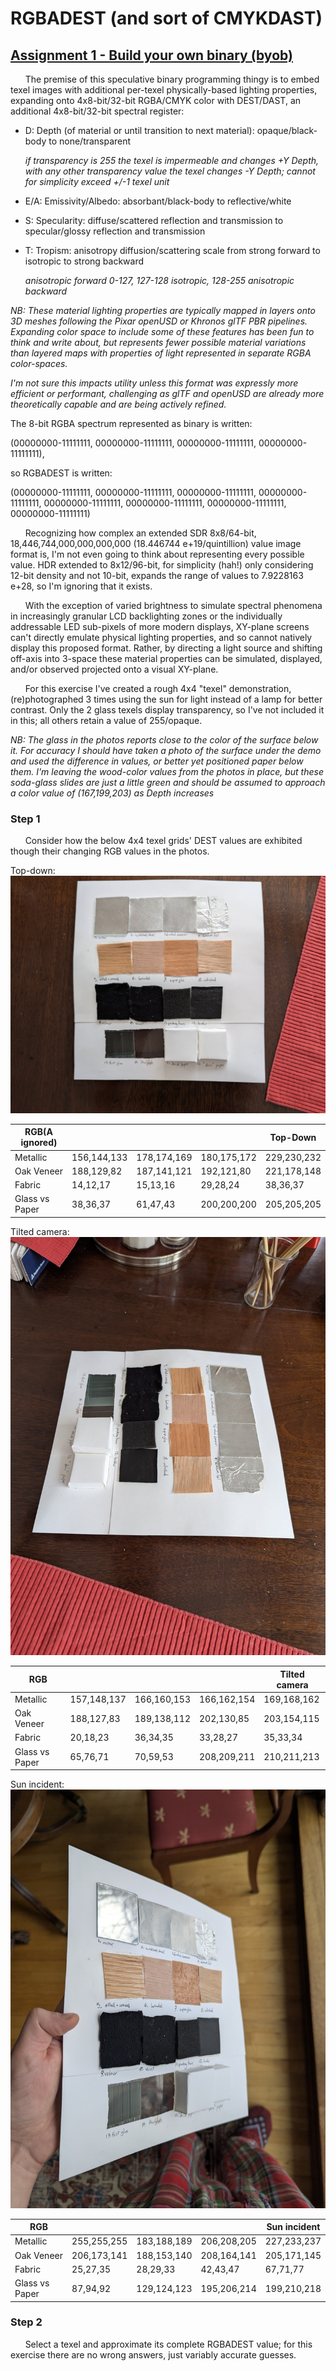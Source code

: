 # RGBADEST (and sort of CMYKDAST)
## [Assignment 1 - Build your own binary (byob)](https://github.com/charlieroberts/imgd-5010-s24/blob/main/assignment1-binary.md)

&nbsp;&nbsp;&nbsp;&nbsp;&nbsp;&nbsp;The premise of this speculative binary programming thingy is to embed texel images with additional per-texel physically-based lighting properties, expanding onto 4x8-bit/32-bit RGBA/CMYK color with DEST/DAST, an additional 4x8-bit/32-bit spectral register: 
- D: Depth (of material or until transition to next material): opaque/black-body to none/transparent

  *if transparency is 255 the texel is impermeable and changes +Y Depth, with any other transparency value the texel changes -Y Depth; cannot for simplicity exceed +/-1 texel unit*
- E/A: Emissivity/Albedo: absorbant/black-body to reflective/white

- S: Specularity: diffuse/scattered reflection and transmission to specular/glossy reflection and transmission

- T: Tropism: anisotropy diffusion/scattering scale from strong forward to isotropic to strong backward

  *anisotropic forward 0-127, 127-128 isotropic, 128-255 anisotropic backward*
  
*NB: These material lighting properties are typically mapped in layers onto 3D meshes following the Pixar openUSD or Khronos glTF PBR pipelines. Expanding color space to include some of these features has been fun to think and write about, but represents fewer possible material variations than layered maps with properties of light represented in separate RGBA color-spaces.*

*I'm not sure this impacts utility unless this format was expressly more efficient or performant, challenging as glTF and openUSD are already more theoretically capable and are being actively refined.*

The 8-bit RGBA spectrum represented as binary is written:

 (00000000-11111111, 00000000-11111111, 00000000-11111111, 00000000-11111111),

so RGBADEST is written:

 (00000000-11111111, 00000000-11111111, 00000000-11111111, 00000000-11111111, 00000000-11111111, 00000000-11111111, 00000000-11111111, 00000000-11111111)

&nbsp;&nbsp;&nbsp;&nbsp;&nbsp;&nbsp;Recognizing how complex an extended SDR 8x8/64-bit, 18,446,744,000,000,000,000 (18.446744 e+19/quintillion) value image format is, I'm not even going to think about representing every possible value. HDR extended to 8x12/96-bit, for simplicity (hah!) only considering 12-bit density and not 10-bit, expands the range of values to 7.9228163 e+28, so I'm ignoring that it exists. 

&nbsp;&nbsp;&nbsp;&nbsp;&nbsp;&nbsp;With the exception of varied brightness to simulate spectral phenomena in increasingly granular LCD backlighting zones or the individually addressable LED sub-pixels of more modern displays, XY-plane screens can't directly emulate physical lighting properties, and so cannot natively display this proposed format. Rather, by directing a light source and shifting off-axis into 3-space these material properties can be simulated, displayed, and/or observed projected onto a visual XY-plane. 

&nbsp;&nbsp;&nbsp;&nbsp;&nbsp;&nbsp;For this exercise I've created a rough 4x4 "texel" demonstration, (re)photographed 3 times using the sun for light instead of a lamp for better contrast. Only the 2 glass texels display transparency, so I've not included it in this; all others retain a value of 255/opaque. 
  
*NB: The glass in the photos reports close to the color of the surface below it. For accuracy I should have taken a photo of the surface under the demo and used the difference in values, or better yet positioned paper below them. I'm leaving the wood-color values from the photos in place, but these soda-glass slides are just a little green and should be assumed to approach a color value of (167,199,203) as Depth increases*

### Step 1

&nbsp;&nbsp;&nbsp;&nbsp;&nbsp;&nbsp;Consider how the below 4x4 texel grids' DEST values are exhibited though their changing RGB values in the photos.

Top-down:
![Top-Down](https://github.com/Wazbaz-the-Weary/Peter_L._Griffiths_Documentation/blob/main/PXL_20250121_190302056.RAW-01.COVER.jpg?raw=true)

| RGB(A ignored) |             |             |             | Top-Down    |
|----------------|-------------|-------------|-------------|-------------|
| Metallic       | 156,144,133 | 178,174,169 | 180,175,172 | 229,230,232 |
| Oak Veneer     | 188,129,82  | 187,141,121 | 192,121,80  | 221,178,148 |
| Fabric         | 14,12,17    | 15,13,16    | 29,28,24    | 38,36,37    |
| Glass vs Paper | 38,36,37    | 61,47,43    | 200,200,200 | 205,205,205 |

Tilted camera:
![Tilted Camera](https://github.com/Wazbaz-the-Weary/Peter_L._Griffiths_Documentation/blob/main/PXL_20250121_190306477.RAW-01.COVER.jpg?raw=true)

| RGB            |             |             |             | Tilted camera|
|----------------|-------------|-------------|-------------|-------------|
| Metallic       | 157,148,137 | 166,160,153 | 166,162,154 | 169,168,162 |
| Oak Veneer     | 188,127,83  | 189,138,112 | 202,130,85  | 203,154,115 |
| Fabric         | 20,18,23    | 36,34,35    | 33,28,27    | 35,33,34    |
| Glass vs Paper | 65,76,71    | 70,59,53    | 208,209,211 | 210,211,213 |

Sun incident:
![Sun Incident](https://github.com/Wazbaz-the-Weary/Peter_L._Griffiths_Documentation/blob/main/PXL_20250121_190440025.RAW-01.COVER.jpg?raw=true)

| RGB            |             |             |             | Sun incident |
|----------------|-------------|-------------|-------------|--------------|
| Metallic       | 255,255,255 | 183,188,189 | 206,208,205 | 227,233,237  |
| Oak Veneer     | 206,173,141 | 188,153,140 | 208,164,141 | 205,171,145  |
| Fabric         | 25,27,35    | 28,29,33    | 42,43,47    | 67,71,77     |
| Glass vs Paper | 87,94,92    | 129,124,123 | 195,206,214 | 199,210,218  |

### Step 2

&nbsp;&nbsp;&nbsp;&nbsp;&nbsp;&nbsp;Select a texel and approximate its complete RGBADEST value; for this exercise there are no wrong answers, just variably accurate guesses.
